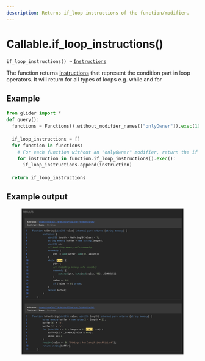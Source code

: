 ```yaml
---
description: Returns if_loop instructions of the function/modifier.
---
```


# Callable.if\_loop\_instructions()

`if_loop_instructions() →` [`Instructions`](../instructions/)

The function returns [Instructions](../instructions/) that represent the condition part in loop operators. It will return for all types of loops e.g. while and for

## Example

```python
from glider import *
def query():
  functions = Functions().without_modifier_names(["onlyOwner"]).exec(100)

  if_loop_instructions = []
  for function in functions:
    # For each function without an "onlyOwner" modifier, return the if loop instructions
    for instruction in function.if_loop_instructions().exec():
      if_loop_instructions.append(instruction)

  return if_loop_instructions
```

## Example output

<figure><img src="../../.gitbook/assets/image (132).png" alt=""><figcaption></figcaption></figure>
